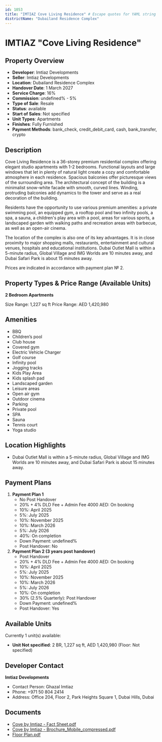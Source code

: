 ```yaml
---
id: 1053
title: "IMTIAZ Cove Living Residence" # Escape quotes for YAML string
districtName: "Dubailand Residence Complex"
---
```


# IMTIAZ "Cove Living Residence"

## Property Overview
- **Developer**: Imtiaz Developments
- **Seller**: Imtiaz Developments
- **Location**: Dubailand Residence Complex
- **Handover Date**: 1 March 2027
- **Service Charge**: 16%
- **Commission**: undefined% - 5%
- **Type of Sale**: Resale
- **Status**: available
- **Start of Sales**: Not specified
- **Unit Types**: Apartments
- **Finishes**: Fully Furnished
- **Payment Methods**: bank_check, credit_debit_card, cash, bank_transfer, crypto

## Description
Cove Living Residence is a 36-storey premium residential complex offering elegant studio apartments with 1-2 bedrooms. Functional layouts and large windows that let in plenty of natural light create a cozy and comfortable atmosphere in each residence. Spacious balconies offer picturesque views of the surrounding area. The architectural concept of the building is a minimalist snow-white facade with smooth, curved lines. Winding, protruding balconies add dynamics to the tower and serve as a real decoration of the building.

Residents have the opportunity to use various premium amenities: a private swimming pool, an equipped gym, a rooftop pool and two infinity pools, a spa, a sauna, a children's play area with a pool, areas for various sports, a landscaped garden with walking paths and recreation areas with barbecue, as well as an open-air cinema.

The location of the complex is also one of its key advantages. It is in close proximity to major shopping malls, restaurants, entertainment and cultural venues, hospitals and educational institutions. Dubai Outlet Mall is within a 5-minute radius, Global Village and IMG Worlds are 10 minutes away, and Dubai Safari Park is about 15 minutes away.

Prices are indicated in accordance with payment plan № 2.

## Property Types & Price Range (Available Units)
**2 Bedroom Apartments**

Size Range: 1,227 sq ft
Price Range: AED 1,420,980

## Amenities
- BBQ
- Children’s pool
- Club house
- Covered gym
- Electric Vehicle Charger
- Golf course
- Infinity pool
- Jogging tracks
- Kids Play Area
- Kids splash pad
- Landscaped garden
- Leisure areas
- Open air gym
- Outdoor cinema
- Parking
- Private pool
- SPA
- Sauna
- Tennis court
- Yoga studio

## Location Highlights
- Dubai Outlet Mall is within a 5-minute radius, Global Village and IMG Worlds are 10 minutes away, and Dubai Safari Park is about 15 minutes away.

## Payment Plans
1. **Payment Plan 1**
   - No Post Handover
   - 20% + 4% DLD Fee + Admin Fee 4000 AED: On booking
   - 10%: April 2025
   - 5%: July 2025
   - 10%: November 2025
   - 10%: March 2026
   - 5%: July 2026
   - 40%: On completion
   - Down Payment: undefined%
   - Post Handover: No
2. **Payment Plan 2 (3 years post handover)**
   - Post Handover
   - 20% + 4% DLD Fee + Admin Fee 4000 AED: On booking
   - 10%: April 2025
   - 5%: July 2025
   - 10%: November 2025
   - 10%: March 2026
   - 5%: July 2026
   - 10%: On completion
   - 30% (2.5% Quarterly): Post Handover
   - Down Payment: undefined%
   - Post Handover: Yes

## Available Units
Currently 1 unit(s) available:
- **Unit Not specified**: 2 BR, 1,227 sq ft, AED 1,420,980 (Floor: Not specified)

## Developer Contact
**Imtiaz Developments**
- Contact Person: Ghazal Imtiaz
- Phone: +971 50 804 2414
- Address: Office 204, Floor 2, Park Heights Square 1, Dubai Hills, Dubai

## Documents
- [Cove by Imtiaz - Fact Sheet.pdf](https://cdn.geniemap.net/2024/02/22/jxFCI1PBh2MBqNAqcXNYRoI02JvHnJenKsPZM12I.pdf)
- [Cove by Imtiaz - Brochure_Mobile_compressed.pdf](https://cdn.geniemap.net/2024/02/22/UR9TQksOJuTmflWubjC8FTNr9XTGZslw9aISmq8R.pdf)
- [Floor Plan.pdf](https://cdn.geniemap.net/2025/02/18/sgdmuuoG1FMGqXF0fm2HVqBnU78ApS7FBsAocPfJ.pdf)
